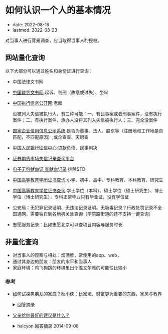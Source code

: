 # 如何认识一个人的基本情况
- date: 2022-08-16
- lastmod: 2022-08-23

对当事人进行背景调查，应当取得当事人的授权。

## 网站量化查询

以下大部分可以通过姓名和身份证进行查询：
- 中国法律文书网
- [中国裁判文书网](https://wenshu.court.gov.cn/):起诉、判刑（故意或过失）、坐牢
- [中国执行信息公开网](http://zxgk.court.gov.cn/):老赖

  没被列入失信被执行人，有三种可能：一、有民事案或者刑事案件，没有执行案件；二、有执行案件，承办人没将其列入失信被执行人；三、完全没案件

- [国家企业信用信息公示系统](http://www.gsxt.gov.cn/index.html):是否为董事、法人、股东等（注册地和工作地是否匹配，不匹配原因）,或企查查、天眼查
- [中国人民银行征信中心](http://www.pbccrc.org.cn):贷款负债、民事判决
- [证券期货市场失信记录查询平台](https://neris.csrc.gov.cn/shixinchaxun/)
- [电子无偿献血证 查献血记录](https://donation.nbms.org.cn) 排除STD
- [中国高等教育学历证书查询](https://www.chsi.com.cn/xlcx/index.jsp):小学、初中、高中、专科教育、本科教育、研究生
- [中国高等教育学位证书查询](https://www.chsi.com.cn/xwcx/index.jsp):学士学位（本科）、硕士学位（硕士研究生）、博士学位（博士研究生），专科正常毕业只有毕业证，没有学位证
- 公安局：无犯罪记录证明、无违法记录证明。无吸毒记录？行政处罚记录不全国通网，需要独自到各地机关处查询（学院路街道的还不支持一键查询）
- 志愿服务记录：比如志愿北京可以查项目内容与服务时长

## 非量化查询

- 对当事人的观察与相处：烟酒胖，常使用的app、web，
- 通过其身边的朋友：朋友的水平和当事人
- 家庭环境：鸡飞狗跳的环境里出个温文尔雅的可能性比较小

### 参考

- [如何试探男朋友的家底？秋小侠​](https://www.zhihu.com/question/26498728/answer/228564849)：比家境、财富更为重要的东西，家风与教养
  <details>
  <summary>回答摘录</summary>

  ```
  不要关看看得到“家境”，钱房车钱；看不到的“家境”更重要，而且要重要的多的多。

  是否爱抱怨。他在工作中，生活中被人欺负，遇到不顺的事情的时候是什么态度？考验人的坚强不是在顺境中，而是在逆境中。考验人的骄妄不是在逆境中，而是在顺境中。看是不是沉得住气。在路上丢了钱包，是暴跳如雷，还是沉着冷静。看是否勤奋。简单来说，就是有上进心，懂得不断的追求。是否律己。做一件简单的事情，做一百天，做一年，能否坚持，这非常考验人。是否有德。对待不同地位的人是什么态度，是否不卑不亢，既不奉承。另外很重要一点，是否喜欢在你面前说别人的闲话，是否喜欢传别人的闲话。是否有礼。在你的家人、朋友面前的时候，是否有礼节。懂得交际中的安全距离和尺度。是否有节。比如恋爱中你错的时候，不过度的指责，一旦你认错，就此打住。即使很喜欢的游戏等，也懂得克制。是否有智。看问题不单面性。比如当自己错的时候，不会说我就这样，而是迅速认错反省。而是从不同的角度去分析整理。懂得用很多角度去看问题，理解尊重他人。是否有勇。敢于在关键时候说No。是否赶拼赶闯，爱拼才会赢。
  ```
  </details>

- [父亲给你最好的建议是什么？](https://www.zhihu.com/question/20545641/answer/30297635)
  <details>
  <summary>halcyon 回答摘录 2014-09-08</summary>

  ```
  1. 你不是不优秀，你只是不够卓越。  
  2. 因为难，所以成功。  
  3. 当你的情感超过理智，你所做的决定一定是愚蠢的。  
  4. 你必须学会目标管理和时间管理。  
  5. 不要找做销售的男生做男朋友，不要花男生的钱。
  6. 每天花3小时研究经济和政治。
  7. 永远把事情做在前面。
  8. 能用钱解决的问题都不是问题。
  9. 遇到事情，第一想法必须是如何解决，抱怨是没用的。
  10. 永远不要说“当初我怎样怎样就好了”、“我以前怎样怎样”，不要活在过去。
  11. 不要情绪化，不要冲动，不要与任何人为敌。
  12. 一定要坚持。
  13. 好的身体是一切的前提。
  还有很多，今天这将是我在知乎回答的最后一个问题。我父亲今天找我谈心，他说我还不到分享知识的年龄，还在学习积累的年龄，而我今天下午所回答的我已经删去的经济问题，我的分析是错误的。我一个学经济的，经济水准还不如我做企业管理的父亲，我非常惭愧，也对给下午看见我答案的甚至点赞的知友表示歉意。希望有一天加深所学以后，可以来知乎分享我经济金融的见解，我会删去经济类的所有回答。
  ```
  </details>